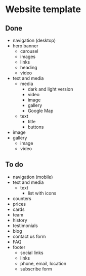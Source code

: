 # Website template

## Done
- navigation (desktop)
- hero banner
  - carousel
  - images
  - links
  - heading
  - video
- text and media
  - media
    - dark and light version
    - video
    - image
    - gallery
    - Google Map
  - text
    - title
    - buttons
- image
- gallery
  - image
  - video

## To do

- navigation (mobile)
- text and media
  - text
    - list with icons
- counters
- prices
- cards
- team
- history
- testimonials
- blog
- contact us form
- FAQ
- footer
  - social links
  - links
  - phone, email, location
  - subscribe form
